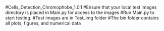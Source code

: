 #Cells_Detection_Chromophobe_1.0.1
#Ensure that your local test images directory is placed in Main.py for access to the images
#Run Main.py to start testing.
#Test images are in Test_img folder
#The bin folder contains all plots, figures, and numerical data